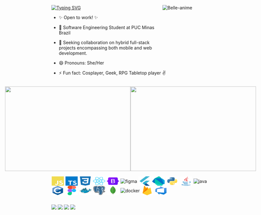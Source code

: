 [![Typing SVG](https://readme-typing-svg.herokuapp.com?font=Fira+Code&size=30&duration=4000&pause=400&color=D76284&vCenter=true&random=false&width=435&height=80&lines=Welcome+to+my+page!%F0%9F%91%8B;I'm+Belle+Nerissa;Bem-vindos+a+minha+p%C3%A1gina!%F0%9F%91%8B;Sou+Belle+Nerissa)](https://git.io/typing-svg)
<img align="right" width=150 height=150 alt="Belle-anime" src="https://cdn.discordapp.com/attachments/1209283321142452226/1209956444884045944/Whats_1.gif?ex=65e8cec0&is=65d659c0&hm=a3d048507dcee4532d1c0b05eca9d6f5d00a8e8c5561fe4f634f9bbf2a1bb18f&">

- ✨ Open to work! ✨
- 🌱 Software Engineering Student at PUC Minas Brazil
- 👯 Seeking collaboration on hybrid full-stack projects encompassing both mobile and web development.
- 😄 Pronouns: She/Her
- ⚡ Fun fact: Cosplayer, Geek, RPG Tabletop player ✌

  ##

 <div style="display: flex; justify-content: center;">
  <a href="https://github.com/BelleNerissa">
    <img width=400 height=270 align="center" src="https://github-readme-stats.vercel.app/api?username=BelleNerissa&show_icons=true&theme=dracula&count_private=true&hide_rank=true"/>
  </a>
  <a href="https://github.com/BelleNerissa">
    <img width=400 height=270 align="center" src="https://github-readme-stats.vercel.app/api/top-langs/?username=BelleNerissa&layout=compact&langs_count=16&theme=dracula"/>
  </a>
   
</div>
<div style="display: inline_block"><br>
  <img align="center" alt="Rafa-Js" height="30" width="40" src="https://raw.githubusercontent.com/devicons/devicon/master/icons/javascript/javascript-plain.svg">
  <img align="center" alt="Rafa-Ts" height="30" width="40" src="https://raw.githubusercontent.com/devicons/devicon/master/icons/typescript/typescript-plain.svg">
  <img align="center" alt="Rafa-Ts" height="30" width="40" src="https://raw.githubusercontent.com/devicons/devicon/master/icons/css3/css3-plain.svg">
  <img align="center" alt="Rafa-React" height="30" width="40" src="https://raw.githubusercontent.com/devicons/devicon/master/icons/react/react-original.svg">
  <img align="center" alt="figma" height="30" width="40" src="https://raw.githubusercontent.com/devicons/devicon/master/icons/bootstrap/bootstrap-original.svg">
  <img align="center" alt="figma" height="30" width="40" src="https://cdn.jsdelivr.net/gh/devicons/devicon@latest/icons/jest/jest-plain.svg">
  <img align="center" alt="flutter" height="30" width="40" src="https://raw.githubusercontent.com/devicons/devicon/master/icons/flutter/flutter-original.svg">
  <img align="center" alt="dart" height="30" width="40" src="https://raw.githubusercontent.com/devicons/devicon/master/icons/dart/dart-original.svg">
  <img align="center" alt="python" height="30" width="40" src="https://raw.githubusercontent.com/devicons/devicon/master/icons/python/python-original.svg">
  <img align="center" alt="java" height="30" width="40" src="https://raw.githubusercontent.com/devicons/devicon/master/icons/java/java-original.svg">
  <img align="center" alt="java" height="30" width="40" src="https://cdn.jsdelivr.net/gh/devicons/devicon@latest/icons/spring/spring-original.svg">
  <img align="center" alt="c" height="30" width="40" src="https://raw.githubusercontent.com/devicons/devicon/master/icons/c/c-original.svg">
  <img align="center" alt="figma" height="30" width="40" src="https://raw.githubusercontent.com/devicons/devicon/master/icons/figma/figma-original.svg">
  <img align="center" alt="docker" height="30" width="40" src="https://raw.githubusercontent.com/devicons/devicon/master/icons/docker/docker-original.svg">
  <img align="center" alt="docker" height="30" width="40" src="https://raw.githubusercontent.com/devicons/devicon/master/icons/postgresql/postgresql-original.svg">
  <img align="center" alt="docker" height="30" width="40" src="https://raw.githubusercontent.com/devicons/devicon/master/icons/mongodb/mongodb-original.svg">
  <img align="center" alt="docker" height="30" width="40" src="https://cdn.jsdelivr.net/gh/devicons/devicon@latest/icons/graphql/graphql-plain.svg">
  <img align="center" alt="firebase" height="30" width="40" src="https://raw.githubusercontent.com/devicons/devicon/master/icons/firebase/firebase-original.svg">
  <img align="center" alt="azure" height="30" width="40" src="https://raw.githubusercontent.com/devicons/devicon/master/icons/azuredevops/azuredevops-original.svg">
</div>


  ##

<div>
  <a href = "mailto: bellenerissa@gmail.com"><img src="https://img.shields.io/badge/-Gmail-%23EA4335?style=for-the-badge&logo=gmail&logoColor=white" target="_blank"></a>
  <a href="https://www.linkedin.com/in/belle-nerissa-elizeu-4687b8192" target="_blank"><img src="https://img.shields.io/badge/-LinkedIn-%230077B5?style=for-the-badge&logo=linkedin&logoColor=white" target="_blank"></a>
  <a href="https://instagram.com/bellenerissa" target="_blank"><img src="https://img.shields.io/badge/-Instagram-%23E4405F?style=for-the-badge&logo=instagram&logoColor=white" target="_blank"></a>
  <a href="https://discord.gg/DzeUjSq3" target="_blank"><img src="https://img.shields.io/badge/Discord-7289DA?style=for-the-badge&logo=discord&logoColor=white" target="_blank"></a> 
</div>

